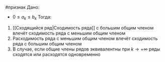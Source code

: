 #признак 
Дано:
- $0\le a_k \le b_k$
Тогда:
1. [[Сходящийся ряд|Сходимость ряда]] с большим общим членом влечёт сходимость ряда с меньшим общим членом
2. Расходимость ряда с меньшим общим членом влечёт сходимость ряда с большим общим членом
3. В случае, если общие члены рядов эквивалентны при $k\to +\infty$ ряды сходятся или расходятся одновременно